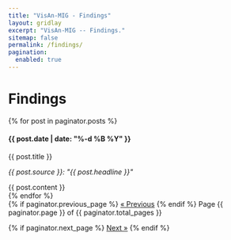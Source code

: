 ```yaml
---
title: "VisAn-MIG - Findings"
layout: gridlay
excerpt: "VisAn-MIG -- Findings."
sitemap: false
permalink: /findings/
pagination: 
  enabled: true
---
```


<div class="col-sm-12">
<h1>Findings</h1>
</div>

<div class="row">
<div class="col-sm-12 clearfix">
{% for post in paginator.posts %}
<div class="well">
  <h4>{{ post.date | date: "%-d %B %Y" }}</h4>
  <pubtit>{{ post.title }}</pubtit>
  <p><em>{{ post.source }}: "{{ post.headline }}"</em></p>
  {{ post.content }}
</div>
{% endfor %}

<!-- Pagination links -->
<div class="pagination text-center">
  {% if paginator.previous_page %}
    <a href="{{ paginator.previous_page_path }}" class="previous">&laquo; Previous</a>
  {% endif %}
  
  <span class="page_number">
    Page {{ paginator.page }} of {{ paginator.total_pages }}
  </span>

  {% if paginator.next_page %}
    <a href="{{ paginator.next_page_path }}" class="next">Next &raquo;</a>
  {% endif %}
</div>
</div>
</div>